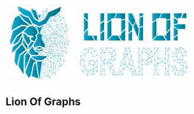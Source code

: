 <div align="center">
  <a href="https://github.com/MrToino/lion-of-graphs">
    <img src="assets/logo_blue.png" alt="Logo" height="200">
  </a>
</div>

# Lion Of Graphs

